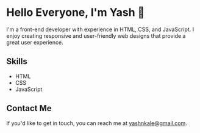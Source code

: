 # Hello Everyone, I'm Yash 👋

I'm a front-end developer with experience in HTML, CSS, and JavaScript. I enjoy creating responsive and user-friendly web designs that provide a great user experience.

## Skills

- HTML
- CSS
- JavaScript

## Contact Me

If you'd like to get in touch, you can reach me at [yashnkale@gmail.com](mailto:your-email@example.com).
